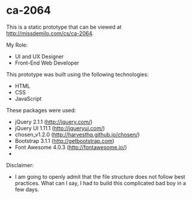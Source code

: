 # ca-2064

This is a static prototype that can be viewed at http://missdemilo.com/cs/ca-2064.

My Role:
- UI and UX Designer
- Front-End Web Developer

This prototype was built using the following technologies:
- HTML
- CSS
- JavaScript

These packages were used:
- jQuery 2.1.1 (http://jquery.com/)
- jQuery UI 1.11.1 (http://jqueryui.com/)
- chosen_v1.2.0 (http://harvesthq.github.io/chosen/)
- Bootstrap 3.1.1 (http://getbootstrap.com)
- Font Awesome 4.0.3 (http://fontawesome.io/)
- 
Disclaimer:
- I am going to openly admit that the file structure does not follow best practices.  What can I say, I had to build this complicated bad boy in a few days.

